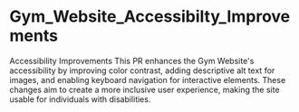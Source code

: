 # Gym_Website_Accessibilty_Improvements
Accessibility Improvements  This PR enhances the Gym Website's accessibility by improving color contrast, adding descriptive alt text for images, and enabling keyboard navigation for interactive elements. These changes aim to create a more inclusive user experience, making the site usable for individuals with disabilities.
